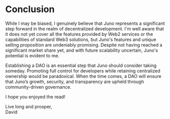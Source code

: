 # Conclusion

While I may be biased, I genuinely believe that Juno represents a significant step forward in the realm of decentralized development. I'm well aware that it does not yet cover all the features provided by Web2 services or the capabilities of standard Web3 solutions, but Juno's features and unique selling proposition are undeniably promising. Despite not having reached a significant market share yet, and with future scalability uncertain, Juno's potential is evident to me.

Establishing a DAO is an essential step that Juno should consider taking someday. Promoting full control for developers while retaining centralized ownership would be paradoxical. When the time comes, a DAO will ensure that Juno’s growth, security, and transparency are upheld through community-driven governance.

I hope you enjoyed the read!

Live long and prosper,<br/>David
